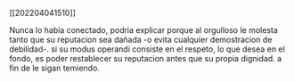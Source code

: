 [[202204041510]]

Nunca lo habia conectado, podria explicar porque al orgulloso le molesta tanto que su reputacion sea dañada -o evita cualquier demostracion de debilidad-. si su modus operandi consiste en el respeto, lo que desea en el fondo, es poder restablecer su reputacion antes que su propia dignidad. a fin de le sigan temiendo.